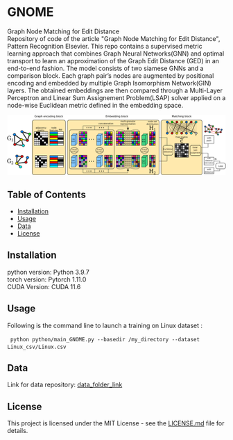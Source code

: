 # GNOME
Graph Node Matching for Edit Distance\
Repository of code of the article "Graph Node Matching for Edit Distance", Pattern Recognition Elsevier.
This repo contains a supervised metric learning approach that combines Graph Neural Networks(GNN) and optimal transport to learn an approximation of the Graph Edit Distance (GED) in an end-to-end fashion. The model consists of two siamese GNNs and a comparison block. Each graph pair’s nodes are augmented by positional encoding and embedded by multiple Graph Isomorphism Network(GIN) layers. The obtained embeddings are
then compared through a Multi-Layer Perceptron and Linear Sum Assignement Problem(LSAP) solver applied on a node-wise Euclidean metric defined in the embedding space.

![GNOME architecture](GNOME_img.png)

## Table of Contents

- [Installation](#installation)
- [Usage](#usage)
- [Data](#data)
- [License](#license)

## Installation

python version: Python 3.9.7 \
torch version: Pytorch 1.11.0 \
CUDA Version: CUDA 11.6


## Usage
Following is the command line to launch a training on Linux dataset : 

``` python python/main_GNOME.py --basedir /my_directory --dataset Linux_csv/Linux.csv```
## Data
Link for data repository: [data_folder_link](https://drive.google.com/drive/folders/1wiebwTGNJ3oNL1phEoL5TKk8b72gBJ0f?usp=sharing)

## License
This project is licensed under the MIT License - see the [LICENSE.md](../LICENSE.md) file for details.
